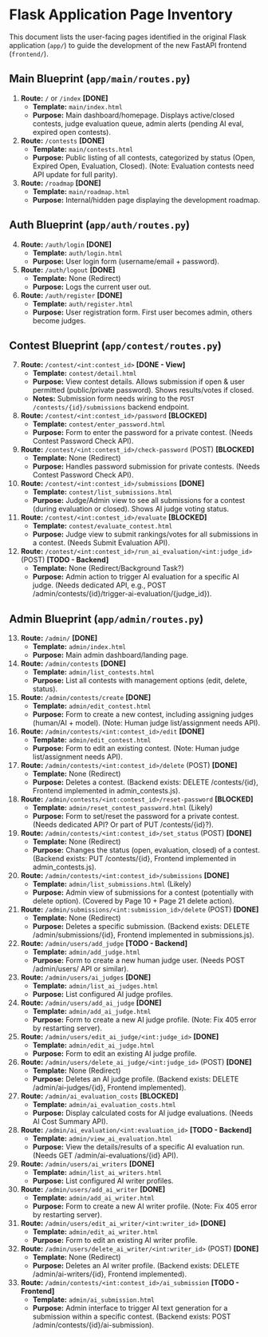# Flask Application Page Inventory

This document lists the user-facing pages identified in the original Flask application (`app/`) to guide the development of the new FastAPI frontend (`frontend/`).

## Main Blueprint (`app/main/routes.py`)

1.  **Route:** `/` or `/index` **[DONE]**
    *   **Template:** `main/index.html`
    *   **Purpose:** Main dashboard/homepage. Displays active/closed contests, judge evaluation queue, admin alerts (pending AI eval, expired open contests).
2.  **Route:** `/contests` **[DONE]**
    *   **Template:** `main/contests.html`
    *   **Purpose:** Public listing of all contests, categorized by status (Open, Expired Open, Evaluation, Closed). (Note: Evaluation contests need API update for full parity).
3.  **Route:** `/roadmap` **[DONE]**
    *   **Template:** `main/roadmap.html`
    *   **Purpose:** Internal/hidden page displaying the development roadmap.

## Auth Blueprint (`app/auth/routes.py`)

4.  **Route:** `/auth/login` **[DONE]**
    *   **Template:** `auth/login.html`
    *   **Purpose:** User login form (username/email + password).
5.  **Route:** `/auth/logout` **[DONE]**
    *   **Template:** None (Redirect)
    *   **Purpose:** Logs the current user out.
6.  **Route:** `/auth/register` **[DONE]**
    *   **Template:** `auth/register.html`
    *   **Purpose:** User registration form. First user becomes admin, others become judges.

## Contest Blueprint (`app/contest/routes.py`)

7.  **Route:** `/contest/<int:contest_id>` **[DONE - View]**
    *   **Template:** `contest/detail.html`
    *   **Purpose:** View contest details. Allows submission if open & user permitted (public/private password). Shows results/votes if closed. 
    *   **Notes:** Submission form needs wiring to the `POST /contests/{id}/submissions` backend endpoint.
8.  **Route:** `/contest/<int:contest_id>/password` **[BLOCKED]**
    *   **Template:** `contest/enter_password.html`
    *   **Purpose:** Form to enter the password for a private contest. (Needs Contest Password Check API).
9.  **Route:** `/contest/<int:contest_id>/check-password` (POST) **[BLOCKED]**
    *   **Template:** None (Redirect)
    *   **Purpose:** Handles password submission for private contests. (Needs Contest Password Check API).
10. **Route:** `/contest/<int:contest_id>/submissions` **[DONE]**
    *   **Template:** `contest/list_submissions.html`
    *   **Purpose:** Judge/Admin view to see all submissions for a contest (during evaluation or closed). Shows AI judge voting status.
11. **Route:** `/contest/<int:contest_id>/evaluate` **[BLOCKED]**
    *   **Template:** `contest/evaluate_contest.html`
    *   **Purpose:** Judge view to submit rankings/votes for all submissions in a contest. (Needs Submit Evaluation API).
12. **Route:** `/contest/<int:contest_id>/run_ai_evaluation/<int:judge_id>` (POST) **[TODO - Backend]**
    *   **Template:** None (Redirect/Background Task?)
    *   **Purpose:** Admin action to trigger AI evaluation for a specific AI judge. (Needs dedicated API, e.g., POST /admin/contests/{id}/trigger-ai-evaluation/{judge_id}).

## Admin Blueprint (`app/admin/routes.py`)

13. **Route:** `/admin/` **[DONE]**
    *   **Template:** `admin/index.html`
    *   **Purpose:** Main admin dashboard/landing page.
14. **Route:** `/admin/contests` **[DONE]**
    *   **Template:** `admin/list_contests.html`
    *   **Purpose:** List all contests with management options (edit, delete, status).
15. **Route:** `/admin/contests/create` **[DONE]**
    *   **Template:** `admin/edit_contest.html`
    *   **Purpose:** Form to create a new contest, including assigning judges (human/AI + model). (Note: Human judge list/assignment needs API).
16. **Route:** `/admin/contests/<int:contest_id>/edit` **[DONE]**
    *   **Template:** `admin/edit_contest.html`
    *   **Purpose:** Form to edit an existing contest. (Note: Human judge list/assignment needs API).
17. **Route:** `/admin/contests/<int:contest_id>/delete` (POST) **[DONE]**
    *   **Template:** None (Redirect)
    *   **Purpose:** Deletes a contest. (Backend exists: DELETE /contests/{id}, Frontend implemented in admin_contests.js).
18. **Route:** `/admin/contests/<int:contest_id>/reset-password` **[BLOCKED]**
    *   **Template:** `admin/reset_contest_password.html` (Likely)
    *   **Purpose:** Form to set/reset the password for a private contest. (Needs dedicated API? Or part of PUT /contests/{id}?).
19. **Route:** `/admin/contests/<int:contest_id>/set_status` (POST) **[DONE]**
    *   **Template:** None (Redirect)
    *   **Purpose:** Changes the status (open, evaluation, closed) of a contest. (Backend exists: PUT /contests/{id}, Frontend implemented in admin_contests.js).
20. **Route:** `/admin/contests/<int:contest_id>/submissions` **[DONE]**
    *   **Template:** `admin/list_submissions.html` (Likely)
    *   **Purpose:** Admin view of submissions for a contest (potentially with delete option). (Covered by Page 10 + Page 21 delete action).
21. **Route:** `/admin/submissions/<int:submission_id>/delete` (POST) **[DONE]**
    *   **Template:** None (Redirect)
    *   **Purpose:** Deletes a specific submission. (Backend exists: DELETE /admin/submissions/{id}, Frontend implemented in submissions.js).
22. **Route:** `/admin/users/add_judge` **[TODO - Backend]**
    *   **Template:** `admin/add_judge.html`
    *   **Purpose:** Form to create a new human judge user. (Needs POST /admin/users/ API or similar).
23. **Route:** `/admin/users/ai_judges` **[DONE]**
    *   **Template:** `admin/list_ai_judges.html`
    *   **Purpose:** List configured AI judge profiles.
24. **Route:** `/admin/users/add_ai_judge` **[DONE]**
    *   **Template:** `admin/add_ai_judge.html`
    *   **Purpose:** Form to create a new AI judge profile. (Note: Fix 405 error by restarting server).
25. **Route:** `/admin/users/edit_ai_judge/<int:judge_id>` **[DONE]**
    *   **Template:** `admin/edit_ai_judge.html`
    *   **Purpose:** Form to edit an existing AI judge profile.
26. **Route:** `/admin/users/delete_ai_judge/<int:judge_id>` (POST) **[DONE]**
    *   **Template:** None (Redirect)
    *   **Purpose:** Deletes an AI judge profile. (Backend exists: DELETE /admin/ai-judges/{id}, Frontend implemented).
27. **Route:** `/admin/ai_evaluation_costs` **[BLOCKED]**
    *   **Template:** `admin/ai_evaluation_costs.html`
    *   **Purpose:** Display calculated costs for AI judge evaluations. (Needs AI Cost Summary API).
28. **Route:** `/admin/ai_evaluation/<int:evaluation_id>` **[TODO - Backend]**
    *   **Template:** `admin/view_ai_evaluation.html`
    *   **Purpose:** View the details/results of a specific AI evaluation run. (Needs GET /admin/ai-evaluations/{id} API).
29. **Route:** `/admin/users/ai_writers` **[DONE]**
    *   **Template:** `admin/list_ai_writers.html`
    *   **Purpose:** List configured AI writer profiles.
30. **Route:** `/admin/users/add_ai_writer` **[DONE]**
    *   **Template:** `admin/add_ai_writer.html`
    *   **Purpose:** Form to create a new AI writer profile. (Note: Fix 405 error by restarting server).
31. **Route:** `/admin/users/edit_ai_writer/<int:writer_id>` **[DONE]**
    *   **Template:** `admin/edit_ai_writer.html`
    *   **Purpose:** Form to edit an existing AI writer profile.
32. **Route:** `/admin/users/delete_ai_writer/<int:writer_id>` (POST) **[DONE]**
    *   **Template:** None (Redirect)
    *   **Purpose:** Deletes an AI writer profile. (Backend exists: DELETE /admin/ai-writers/{id}, Frontend implemented).
33. **Route:** `/admin/contests/<int:contest_id>/ai_submission` **[TODO - Frontend]**
    *   **Template:** `admin/ai_submission.html`
    *   **Purpose:** Admin interface to trigger AI text generation for a submission within a specific contest. (Backend exists: POST /admin/contests/{id}/ai-submission). 